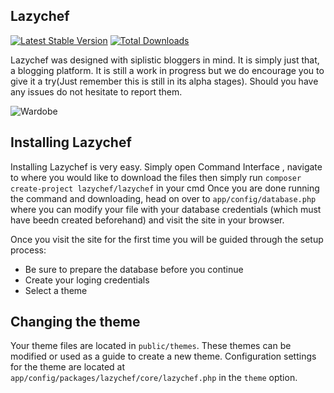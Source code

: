 ## Lazychef

[![Latest Stable Version](https://poser.pugx.org/lazychef/lazychef/version.png)](https://packagist.org/packages/lazychef/lazychef) [![Total Downloads](https://poser.pugx.org/lazychef/lazychef/d/total.png)](https://packagist.org/packages/lazychef/lazychef)

Lazychef was designed with siplistic bloggers in mind. It is simply just that, a blogging platform. It is still a work in progress but we do encourage you to give it a try(Just remember this is still in its alpha stages). Should you have any issues do not hesitate to report them.

![Wardobe](http://i43.tinypic.com/2cbsc5.jpg)


Installing Lazychef
---------------------------------------

Installing Lazychef is very easy. Simply open Command Interface , navigate to where you would like to download the files then simply run `composer create-project lazychef/lazychef` in your cmd
Once you are done running the command and downloading, head on over to `app/config/database.php` where you can modify your file with your database credentials (which must have beedn created beforehand) and visit the site in your browser.

Once you visit the site for the first time you will be guided through the setup process:

* Be sure to prepare the database before you continue
* Create your loging credentials
* Select a theme


Changing the theme
---------------------------------------
Your theme files are located in `public/themes`.
These themes can be modified or used as a guide to create a new theme.
Configuration settings for the theme are located at `app/config/packages/lazychef/core/lazychef.php` in the `theme` option.
